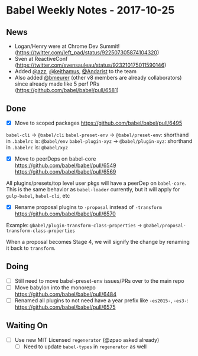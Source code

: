 # Babel Weekly Notes - 2017-10-25

## News

- Logan/Henry were at Chrome Dev Summit! (https://twitter.com/left_pad/status/922507305874104320)  
- Sven at ReactiveConf (https://twitter.com/svensauleau/status/923210175011590146)  
- Added [@azz](https://github.com/azz), [@keithamus](https://github.com/keithamus), [@Andarist](https://github.com/Andarist) to the team  
- Also added [@bmeurer](https://github.com/bmeurer) (other v8 members are already collaborators) since already made like 5 perf PRs (https://github.com/babel/babel/pull/6581)

## Done

- [x] Move to scoped packages https://github.com/babel/babel/pull/6495

`babel-cli` -> `@babel/cli`
`babel-preset-env` -> `@babel/preset-env`: shorthand in `.babelrc` is: `@babel/env`
`babel-plugin-xyz` -> `@babel/plugin-xyz`: shorthand in `.babelrc` is: `@babel/xyz`

- [x] Move to peerDeps on babel-core https://github.com/babel/babel/pull/6549 https://github.com/babel/babel/pull/6569

All plugins/presets/top level user pkgs will have a peerDep on `babel-core`.
This is the same behavior as `babel-loader` currently, but it will apply for `gulp-babel`, `babel-cli`, etc

- [x] Rename proposal plugins to `-proposal` instead of `-transform` https://github.com/babel/babel/pull/6570

Example: `@babel/plugin-transform-class-properties` -> `@babel/proposal-transform-class-properties`

When a proposal becomes Stage 4, we will signify the change by renaming it back to `transform`.

## Doing

- [ ] Still need to move babel-preset-env issues/PRs over to the main repo
- [ ] Move babylon into the monorepo https://github.com/babel/babel/pull/6484
- [ ] Renamed all plugins to not need have a year prefix like `-es2015-`, `-es3-`: https://github.com/babel/babel/pull/6575

## Waiting On

- [ ] Use new MIT Licensed `regenerator` (@zpao asked already)
  - [ ] Need to update `babel-types` in `regenerator` as well
